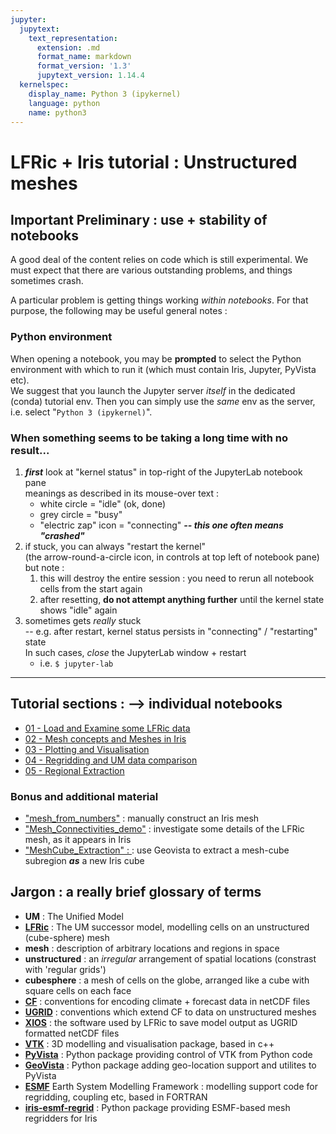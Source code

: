```yaml
---
jupyter:
  jupytext:
    text_representation:
      extension: .md
      format_name: markdown
      format_version: '1.3'
      jupytext_version: 1.14.4
  kernelspec:
    display_name: Python 3 (ipykernel)
    language: python
    name: python3
---
```


# LFRic + Iris tutorial : Unstructured meshes


## Important Preliminary : use + stability of notebooks

A good deal of the content relies on code which is still experimental.
We must expect that there are various outstanding problems, and things sometimes crash.

A particular problem is getting things working *within notebooks*.  For that purpose, the following may be useful general notes :

### Python environment
When opening a notebook, you may be **prompted** to select the Python environment with which to run it (which must contain Iris, Jupyter, PyVista etc).  
We suggest that you launch the Jupyter server _itself_ in the dedicated (conda) tutorial env.  Then you can simply use the _same_ env as the server, i.e. select "`Python 3 (ipykernel)`".

### When something seems to be taking a long time with no result...
   1. ***first*** look at "kernel status" in top-right of the JupyterLab notebook pane  
       meanings as described in its mouse-over text : 
       * white circle = "idle" (ok, done)
       * grey circle = "busy"
       * "electric zap" icon = "connecting"  ***-- this one often means "crashed"***
   2. if stuck, you can always "restart the kernel"  
      (the arrow-round-a-circle icon, in controls at top left of notebook pane)  
      but note :
        1. this will destroy the entire session :  you need to rerun all notebook cells from the start again
        2. after resetting, **do not attempt anything further** until the kernel state shows "idle" again
   3. sometimes gets *really* stuck  
      -- e.g. after restart, kernel status persists in "connecting" / "restarting" state  
      In such cases, *close* the JupyterLab window + restart
      * i.e. `$ jupyter-lab`


---
## Tutorial sections : --> individual notebooks
   * [01 - Load and Examine some LFRic data](./Sec_01_Load_and_Examine.ipynb)
   * [02 - Mesh concepts and Meshes in Iris](./Sec_02_Meshes.ipynb)
   * [03 - Plotting and Visualisation](./Sec_03_Plotting.ipynb)
   * [04 - Regridding and UM data comparison](./Sec_04_Regridding.ipynb)
   * [05 - Regional Extraction](./Sec_05_RegionExtraction.ipynb)

### Bonus and additional material
  * ["mesh_from_numbers"](./mesh_from_numbers.ipynb) : manually construct an Iris mesh
  * ["Mesh_Connectivities_demo"](./Mesh_Connectivities_demo.ipynb) : investigate some details of the LFRic mesh, as it appears in Iris
  * ["MeshCube_Extraction" : ](./MeshCube_Extraction.ipynb) : use Geovista to extract a mesh-cube subregion ***as*** a new Iris cube


## Jargon : a really brief glossary of terms
  * **UM** : The Unified Model
  * [**LFRic**](https://www.metoffice.gov.uk/research/approach/modelling-systems/lfric) : The UM successor model, modelling cells on an unstructured (cube-sphere) mesh
  * **mesh** : description of arbitrary locations and regions in space
  * **unstructured** : an _irregular_ arrangement of spatial locations (constrast with 'regular grids')
  * **cubesphere** : a mesh of cells on the globe, arranged like a cube with square cells on each face
  * [**CF**](https://cfconventions.org/cf-conventions/cf-conventions.html) : conventions for encoding climate + forecast data in netCDF files
  * [**UGRID**](https://ugrid-conventions.github.io/ugrid-conventions/) : conventions which extend CF to data on unstructured meshes
  * [**XIOS**](https://forge.ipsl.jussieu.fr/ioserver) : the software used by LFRic to save model output as UGRID formatted netCDF files
  * [**VTK**](https://vtk.org/) : 3D modelling and visualisation package, based in c++
  * [**PyVista**](https://pyvista.org/) : Python package providing control of VTK from Python code
  * [**GeoVista**](https://github.com/bjlittle/geovista#readme) : Python package adding geo-location support and utilites to PyVista
  * [**ESMF**](https://earthsystemmodeling.org/) Earth System Modelling Framework : modelling support code for regridding, coupling etc, based in FORTRAN
  * [**iris-esmf-regrid**](https://github.com/SciTools-incubator/iris-esmf-regrid#readme) : Python package providing ESMF-based mesh regridders for Iris


```python

```
